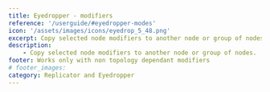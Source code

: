 ```yaml
---
title: Eyedropper - modifiers
reference: '/userguide/#eyedropper-modes'
icon: '/assets/images/icons/eyedrop_5_48.png'
excerpt: Copy selected node modifiers to another node or group of nodes.
description:
    - Copy selected node modifiers to another node or group of nodes.
footer: Works only with non topology dependant modifiers
# footer_images:
category: Replicator and Eyedropper
---
```


